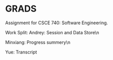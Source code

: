 # GRADS
Assignment for CSCE 740: Software Engineering.

Work Split:
Andrey: Session and Data Store\n

Minxiang: Progress summery\n

Yue: Transcript



